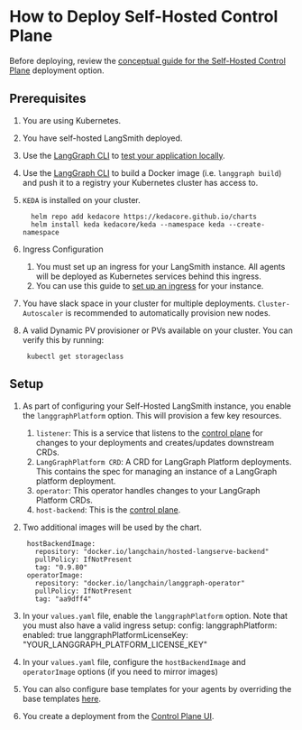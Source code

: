 # How to Deploy Self-Hosted Control Plane

Before deploying, review the [conceptual guide for the Self-Hosted Control Plane](../../concepts/langgraph_self_hosted_control_plane.md) deployment option.

## Prerequisites

1. You are using Kubernetes.
1. You have self-hosted LangSmith deployed.
1. Use the [LangGraph CLI](../../concepts/langgraph_cli.md) to [test your application locally](../../tutorials/langgraph-platform/local-server.md).
1. Use the [LangGraph CLI](../../concepts/langgraph_cli.md) to build a Docker image (i.e. `langgraph build`) and push it to a registry your Kubernetes cluster has access to.
1. `KEDA` is installed on your cluster.

         helm repo add kedacore https://kedacore.github.io/charts 
         helm install keda kedacore/keda --namespace keda --create-namespace
1. Ingress Configuration
    1. You must set up an ingress for your LangSmith instance. All agents will be deployed as Kubernetes services behind this ingress.
    1. You can use this guide to [set up an ingress](https://docs.smith.langchain.com/self_hosting/configuration/ingress) for your instance.
1. You have slack space in your cluster for multiple deployments. `Cluster-Autoscaler` is recommended to automatically provision new nodes.
1. A valid Dynamic PV provisioner or PVs available on your cluster. You can verify this by running:

        kubectl get storageclass

## Setup

1. As part of configuring your Self-Hosted LangSmith instance, you enable the `langgraphPlatform` option. This will provision a few key resources.
    1. `listener`: This is a service that listens to the [control plane](../../concepts/langgraph_control_plane.md) for changes to your deployments and creates/updates downstream CRDs.
    1. `LangGraphPlatform CRD`: A CRD for LangGraph Platform deployments. This contains the spec for managing an instance of a LangGraph platform deployment.
    1. `operator`: This operator handles changes to your LangGraph Platform CRDs.
    1. `host-backend`: This is the [control plane](../../concepts/langgraph_control_plane.md).
1. Two additional images will be used by the chart.

        hostBackendImage:
          repository: "docker.io/langchain/hosted-langserve-backend"
          pullPolicy: IfNotPresent
          tag: "0.9.80"
        operatorImage:
          repository: "docker.io/langchain/langgraph-operator"
          pullPolicy: IfNotPresent
          tag: "aa9dff4"

1. In your `values.yaml` file, enable the `langgraphPlatform` option. Note that you must also have a valid ingress setup:
        config:
          langgraphPlatform:
            enabled: true
            langgraphPlatformLicenseKey: "YOUR_LANGGRAPH_PLATFORM_LICENSE_KEY"
1. In your `values.yaml` file, configure the `hostBackendImage` and `operatorImage` options (if you need to mirror images)

1. You can also configure base templates for your agents by overriding the base templates [here](https://github.com/langchain-ai/helm/blob/main/charts/langsmith/values.yaml#L898).
1. You create a deployment from the [Control Plane UI](../../concepts/langgraph_control_plane.md#control-plane-ui).
